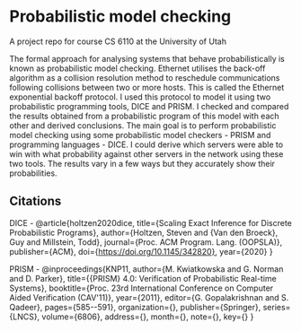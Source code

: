 # Probabilistic model checking
A project repo for course CS 6110 at the University of Utah

The formal approach for analysing systems that behave probabilistically is known as probabilistic model checking. Ethernet utilises the back-off algorithm as a collision resolution method to reschedule communications following collisions between two or more hosts. This is called the Ethernet exponential backoff protocol. I used this protocol to model it using two probabilistic programming tools, DICE and PRISM. I checked and compared the results obtained from a probabilistic program of this model with each other and derived conclusions. The main goal is to perform probabilistic model checking using some probabilistic model checkers - PRISM and programming languages - DICE. I could derive which servers were able to win with what probability against other servers in the network using these two tools. The results vary in a few ways but they accurately show their probabilities.

## Citations
DICE - @article{holtzen2020dice,
  title={Scaling Exact Inference for Discrete Probabilistic Programs},
  author={Holtzen, Steven and {Van den Broeck}, Guy and Millstein, Todd},
  journal={Proc. ACM Program. Lang. (OOPSLA)},
  publisher={ACM},
  doi={https://doi.org/10.1145/342820},
  year={2020}
}

PRISM - @inproceedings{KNP11,
author={M. Kwiatkowska and G. Norman and D. Parker},
title={{PRISM} 4.0: Verification of Probabilistic Real-time Systems},
booktitle={Proc. 23rd International Conference on Computer Aided Verification (CAV'11)},
year={2011},
editor={G. Gopalakrishnan and S. Qadeer},
pages={585--591},
organization={},
publisher={Springer},
series={LNCS},
volume={6806},
address={},
month={},
note={},
key={}
}
